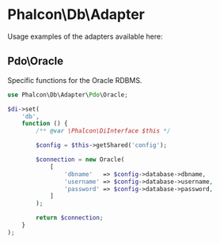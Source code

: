 # Phalcon\Db\Adapter

Usage examples of the adapters available here:

## Pdo\Oracle

Specific functions for the Oracle RDBMS.

```php
use Phalcon\Db\Adapter\Pdo\Oracle;

$di->set(
    'db',
    function () {
        /** @var \Phalcon\DiInterface $this */

        $config = $this->getShared('config');

        $connection = new Oracle(
            [
                'dbname'   => $config->database->dbname,
                'username' => $config->database->username,
                'password' => $config->database->password,
            ]
        );

        return $connection;
    }
);
```
